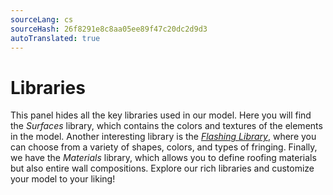 ```yaml
---
sourceLang: cs
sourceHash: 26f8291e8c8aa05ee89f47c20dc2d9d3
autoTranslated: true
---
```


# Libraries
This panel hides all the key libraries used in our model. Here you will find the *Surfaces* library, which contains the colors and textures of the elements in the model. Another interesting library is the [*Flashing Library*](../getting-started-roofs/roofFlashingLibrary.md), where you can choose from a variety of shapes, colors, and types of fringing. Finally, we have the *Materials* library, which allows you to define roofing materials but also entire wall compositions. Explore our rich libraries and customize your model to your liking!
